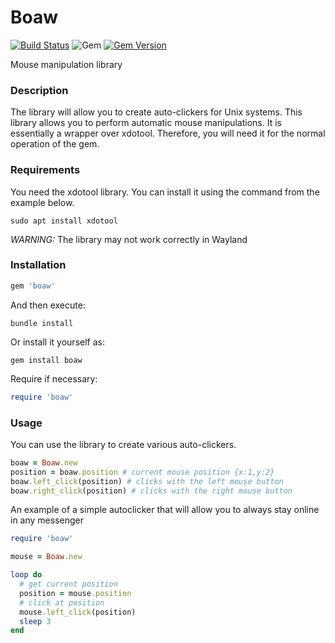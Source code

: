 # Boaw
[![Build Status](https://github.com/leonovk/boaw/actions/workflows/ruby.yml/badge.svg)](https://github.com/leonovk/boaw/actions/workflows/ruby.yml) ![Gem](https://img.shields.io/gem/dt/boaw) [![Gem Version](https://badge.fury.io/rb/boaw.svg)](https://badge.fury.io/rb/boaw)

Mouse manipulation library

### Description

The library will allow you to create auto-clickers for Unix systems. This library allows you to perform automatic mouse manipulations. It is essentially a wrapper over xdotool. Therefore, you will need it for the normal operation of the gem.

### Requirements

You need the xdotool library. You can install it using the command from the example below.

```sudo apt install xdotool```

*WARNING:* The library may not work correctly in Wayland

### Installation

```ruby
gem 'boaw'
```
And then execute:

```bundle install```

Or install it yourself as:

```gem install boaw```

Require if necessary:

```ruby
require 'boaw'
```

### Usage

You can use the library to create various auto-clickers.

```ruby
boaw = Boaw.new
position = boaw.position # current mouse position {x:1,y:2}
boaw.left_click(position) # clicks with the left mouse button
boaw.right_click(position) # clicks with the right mouse button
```

An example of a simple autoclicker that will allow you to always stay online in any messenger

```ruby
require 'boaw'

mouse = Boaw.new

loop do
  # get current position
  position = mouse.position
  # click at position
  mouse.left_click(position)
  sleep 3
end
```
